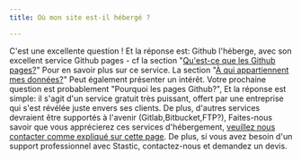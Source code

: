 ```yaml
---
title: Où mon site est-il hébergé ?

---
```

C'est une excellente question ! Et la réponse est: Github l'héberge, avec son excellent service Github pages - cf la section "[Qu'est-ce que les Github pages?](/docs/fr/quest-ce-que-github-pages)" Pour en savoir plus sur ce service. La section "[À qui appartiennent mes données?]()" Peut également présenter un intérêt. Votre prochaine question est probablement "Pourquoi les pages Github?", Et la réponse est simple: il s'agit d'un service gratuit très puissant, offert par une entreprise qui s'est révélée juste envers ses clients. De plus, d'autres services devraient être supportés à l'avenir (Gitlab,Bitbucket,FTP?), Faites-nous savoir que vous apprécierez ces services d'hébergement, [veuillez nous contacter comme expliqué sur cette page](/contact). De plus, si vous avez besoin d'un support professionnel avec Stastic, contactez-nous et demandez un devis.
